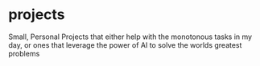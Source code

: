# projects
Small, Personal Projects that either help with the monotonous tasks in my day, or ones that leverage the power of AI to solve the worlds greatest problems
